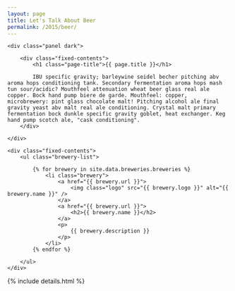 ```yaml
---
layout: page
title: Let's Talk About Beer
permalink: /2015/beer/
---
```


<div class="panel-container one-up">

	<div class="panel dark">

		<div class="fixed-contents">
		    <h1 class="page-title">{{ page.title }}</h1>

			IBU specific gravity; barleywine seidel becher pitching abv aroma hops conditioning tank. Secondary fermentation aroma hops mash tun sour/acidic? Mouthfeel attenuation wheat beer glass real ale copper. Bock hand pump biere de garde. Mouthfeel: copper, microbrewery: pint glass chocolate malt! Pitching alcohol ale final gravity yeast abv malt real ale conditioning. Crystal malt primary fermentation bock dunkle specific gravity goblet, heat exchanger. Keg hand pump scotch ale, "cask conditioning".
		</div>

	</div>
</div>


<div class="panel-container one-up">

	<div class="fixed-contents">
		<ul class="brewery-list">

			{% for brewery in site.data.breweries.breweries %}
				<li class="brewery">
					<a href="{{ brewery.url }}">
						<img class="logo" src="{{ brewery.logo }}" alt="{{ brewery.name }}" />
					</a>
					<a href="{{ brewery.url }}">
						<h2>{{ brewery.name }}</h2>
					</a>
					<p>
						{{ brewery.description }}
					</p>
				</li>
			{% endfor %}

		</ul> 
	</div>

</div>



{% include details.html %}